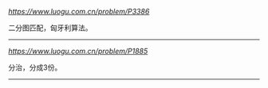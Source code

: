 *https://www.luogu.com.cn/problem/P3386*

二分图匹配，匈牙利算法。

---

*https://www.luogu.com.cn/problem/P1885*

分治，分成3份。

---
